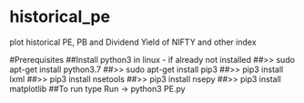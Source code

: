 # historical_pe
plot historical PE, PB and Dividend Yield of NIFTY and other index

#Prerequisites 
##Install python3 in linux - if already not installed
##>> sudo apt-get install python3.7
##>> sudo apt-get install pip3
##>> pip3 install lxml 
##>> pip3 install nsetools
##>> pip3 install nsepy
##>> pip3 install matplotlib
##To run type Run -> python3 PE.py
